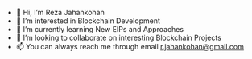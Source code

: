 - 👋 Hi, I’m Reza Jahankohan
- 👀 I’m interested in Blockchain Development
- 🌱 I’m currently learning New EIPs and Approaches 
- 💞️ I’m looking to collaborate on interesting Blockchain Projects
- 📫 You can always reach me through email r.jahankohan@gmail.com

<!---
Jahankohan/Jahankohan is a ✨ special ✨ repository because its `README.md` (this file) appears on your GitHub profile.
You can click the Preview link to take a look at your changes.
--->
